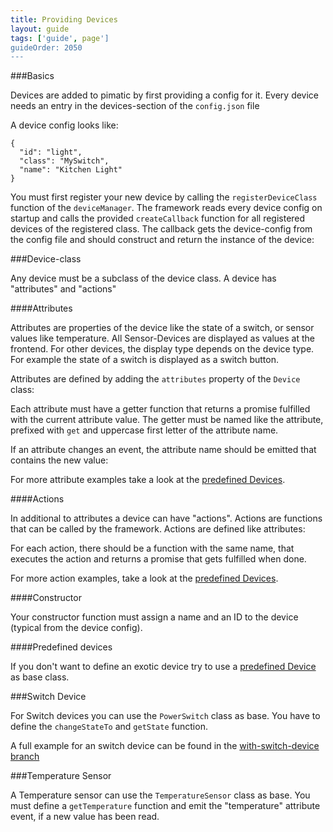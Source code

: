 ```yaml
---
title: Providing Devices
layout: guide
tags: ['guide', page']
guideOrder: 2050
---
```


###Basics

Devices are added to pimatic by first providing a config for it. Every device needs an entry in the devices-section 
of the `config.json` file

A device config looks like:

    { 
      "id": "light",
      "class": "MySwitch",
      "name": "Kitchen Light"
    }

You must first register your new device by calling the `registerDeviceClass` function of the `deviceManager`. The framework reads 
every device config on startup and calls the provided `createCallback` function for all registered devices 
of the registered class. The callback gets the device-config from the config file and should construct and return
the instance of the device:

<script src="https://gist.github.com/sweetpi/9157350.js?file=providing-devices.coffee"></script>

###Device-class

Any device must be a subclass of the device class. A device has "attributes" and "actions"

####Attributes

Attributes are properties of the device like the state of a switch, or sensor values like temperature. All Sensor-Devices are displayed as values at the frontend. For other devices, the display type depends on the device type.
For example the state of a switch is displayed as a switch button.

Attributes are defined by adding the `attributes` property of the `Device` class:

<script src="https://gist.github.com/sweetpi/9157350.js?file=attributes.coffee"></script>

Each attribute must have a getter function that returns a promise fulfilled with the current attribute value. The getter must
be named like the attribute, prefixed with `get` and uppercase first letter of the attribute name. 

If an attribute changes an event, the attribute name should be emitted that contains the new value:

<script src="https://gist.github.com/sweetpi/9157350.js?file=attribute-emit.coffee "></script>

For more attribute examples take a look at the [predefined Devices](/docs/lib/devices.html).

####Actions

In additional to attributes a device can have "actions". Actions are functions that can be called by the framework. Actions
are defined like attributes:

<script src="https://gist.github.com/sweetpi/9157350.js?file=actions.coffee"></script>

For each action, there should be a function with the same name, that executes the action and returns a promise that gets fulfilled when done.

For more action examples, take a look at the [predefined Devices](/docs/lib/devices.html).

####Constructor

Your constructor function must assign a name and an ID to the device (typical from the device config).

<script src="https://gist.github.com/sweetpi/9157350.js?file=device-constructor.coffee"></script>

####Predefined devices

If you don't want to define an exotic device try to use a [predefined Device](/docs/lib/devices.html) as base class. 

###Switch Device

For Switch devices you can use the `PowerSwitch` class as base. You have to define the `changeStateTo` and `getState`
function.

<script src="https://gist.github.com/sweetpi/9157350.js?file=switch-device.coffee"></script>

A full example for an switch device can be found in the 
[with-switch-device branch](https://github.com/pimatic/pimatic-plugin-template/tree/with-switch-device)


###Temperature Sensor

A Temperature sensor can use the `TemperatureSensor` class as base. You must define a `getTemperature` function and emit the
"temperature" attribute event, if a new value has been read.

<script src="https://gist.github.com/sweetpi/9157350.js?file=temperature-sensor.coffee"></script>
